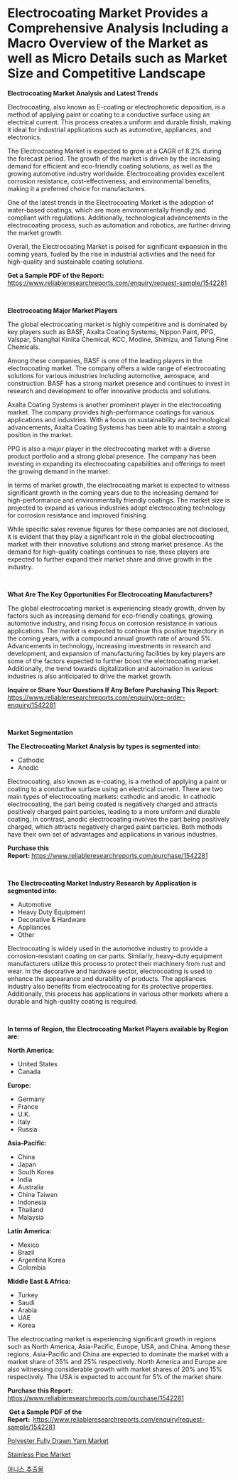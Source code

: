 <p><h1>Electrocoating Market Provides a Comprehensive Analysis Including a Macro Overview of the Market as well as Micro Details such as Market Size and Competitive Landscape</h1></p><p><strong>Electrocoating Market Analysis and Latest Trends</strong></p>
<p><p>Electrocoating, also known as E-coating or electrophoretic deposition, is a method of applying paint or coating to a conductive surface using an electrical current. This process creates a uniform and durable finish, making it ideal for industrial applications such as automotive, appliances, and electronics.</p><p>The Electrocoating Market is expected to grow at a CAGR of 8.2% during the forecast period. The growth of the market is driven by the increasing demand for efficient and eco-friendly coating solutions, as well as the growing automotive industry worldwide. Electrocoating provides excellent corrosion resistance, cost-effectiveness, and environmental benefits, making it a preferred choice for manufacturers.</p><p>One of the latest trends in the Electrocoating Market is the adoption of water-based coatings, which are more environmentally friendly and compliant with regulations. Additionally, technological advancements in the electrocoating process, such as automation and robotics, are further driving the market growth.</p><p>Overall, the Electrocoating Market is poised for significant expansion in the coming years, fueled by the rise in industrial activities and the need for high-quality and sustainable coating solutions.</p></p>
<p><strong>Get a Sample PDF of the Report:&nbsp;</strong> <a href="https://www.reliableresearchreports.com/enquiry/request-sample/1542281">https://www.reliableresearchreports.com/enquiry/request-sample/1542281</a></p>
<p>&nbsp;</p>
<p><strong>Electrocoating Major Market Players</strong></p>
<p><p>The global electrocoating market is highly competitive and is dominated by key players such as BASF, Axalta Coating Systems, Nippon Paint, PPG, Valspar, Shanghai Kinlita Chemical, KCC, Modine, Shimizu, and Tatung Fine Chemicals.</p><p>Among these companies, BASF is one of the leading players in the electrocoating market. The company offers a wide range of electrocoating solutions for various industries including automotive, aerospace, and construction. BASF has a strong market presence and continues to invest in research and development to offer innovative products and solutions.</p><p>Axalta Coating Systems is another prominent player in the electrocoating market. The company provides high-performance coatings for various applications and industries. With a focus on sustainability and technological advancements, Axalta Coating Systems has been able to maintain a strong position in the market.</p><p>PPG is also a major player in the electrocoating market with a diverse product portfolio and a strong global presence. The company has been investing in expanding its electrocoating capabilities and offerings to meet the growing demand in the market.</p><p>In terms of market growth, the electrocoating market is expected to witness significant growth in the coming years due to the increasing demand for high-performance and environmentally friendly coatings. The market size is projected to expand as various industries adopt electrocoating technology for corrosion resistance and improved finishing.</p><p>While specific sales revenue figures for these companies are not disclosed, it is evident that they play a significant role in the global electrocoating market with their innovative solutions and strong market presence. As the demand for high-quality coatings continues to rise, these players are expected to further expand their market share and drive growth in the industry.</p></p>
<p>&nbsp;</p>
<p><strong>What Are The Key Opportunities For Electrocoating Manufacturers?</strong></p>
<p><p>The global electrocoating market is experiencing steady growth, driven by factors such as increasing demand for eco-friendly coatings, growing automotive industry, and rising focus on corrosion resistance in various applications. The market is expected to continue this positive trajectory in the coming years, with a compound annual growth rate of around 5%. Advancements in technology, increasing investments in research and development, and expansion of manufacturing facilities by key players are some of the factors expected to further boost the electrocoating market. Additionally, the trend towards digitalization and automation in various industries is also anticipated to drive the market growth.</p></p>
<p><strong>Inquire or Share Your Questions If Any Before Purchasing This Report:</strong> <a href="https://www.reliableresearchreports.com/enquiry/pre-order-enquiry/1542281">https://www.reliableresearchreports.com/enquiry/pre-order-enquiry/1542281</a></p>
<p>&nbsp;</p>
<p><strong>Market Segmentation</strong></p>
<p><strong>The Electrocoating Market Analysis by types is segmented into:</strong></p>
<p><ul><li>Cathodic</li><li>Anodic</li></ul></p>
<p><p>Electrocoating, also known as e-coating, is a method of applying a paint or coating to a conductive surface using an electrical current. There are two main types of electrocoating markets: cathodic and anodic. In cathodic electrocoating, the part being coated is negatively charged and attracts positively charged paint particles, leading to a more uniform and durable coating. In contrast, anodic electrocoating involves the part being positively charged, which attracts negatively charged paint particles. Both methods have their own set of advantages and applications in various industries.</p></p>
<p><strong>Purchase this Report:&nbsp;</strong><a href="https://www.reliableresearchreports.com/purchase/1542281">https://www.reliableresearchreports.com/purchase/1542281</a></p>
<p>&nbsp;</p>
<p><strong>The Electrocoating Market Industry Research by Application is segmented into:</strong></p>
<p><ul><li>Automotive</li><li>Heavy Duty Equipment</li><li>Decorative & Hardware</li><li>Appliances</li><li>Other</li></ul></p>
<p><p>Electrocoating is widely used in the automotive industry to provide a corrosion-resistant coating on car parts. Similarly, heavy-duty equipment manufacturers utilize this process to protect their machinery from rust and wear. In the decorative and hardware sector, electrocoating is used to enhance the appearance and durability of products. The appliances industry also benefits from electrocoating for its protective properties. Additionally, this process has applications in various other markets where a durable and high-quality coating is required.</p></p>
<p>&nbsp;</p>
<p><strong>In terms of Region, the Electrocoating Market Players available by Region are:</strong></p>
<p>
    <p> <strong> North America: </strong>
        <ul>
            <li>United States</li>
            <li>Canada</li>
        </ul>
        </p> 
    <p> <strong> Europe: </strong>
        <ul>
            <li>Germany</li>
            <li>France</li>
            <li>U.K.</li>
            <li>Italy</li>
            <li>Russia</li>
        </ul>
        </p> 
    <p> <strong> Asia-Pacific: </strong>
        <ul>
            <li>China</li>
            <li>Japan</li>
            <li>South Korea</li>
            <li>India</li>
            <li>Australia</li>
            <li>China Taiwan</li>
            <li>Indonesia</li>
            <li>Thailand</li>
            <li>Malaysia</li>
        </ul>
        </p> 
    <p> <strong> Latin America: </strong>
        <ul>
            <li>Mexico</li>
            <li>Brazil</li>
            <li>Argentina Korea</li>
            <li>Colombia</li>
        </ul>
        </p> 
    <p> <strong> Middle East & Africa: </strong>
        <ul>
            <li>Turkey</li>
            <li>Saudi</li>
            <li>Arabia</li>
            <li>UAE</li>
            <li>Korea</li>
        </ul>
    </p>
    </p>
<p><p>The electrocoating market is experiencing significant growth in regions such as North America, Asia-Pacific, Europe, USA, and China. Among these regions, Asia-Pacific and China are expected to dominate the market with a market share of 35% and 25% respectively. North America and Europe are also witnessing considerable growth with market shares of 20% and 15% respectively. The USA is expected to account for 5% of the market share.</p></p>
<p><strong>Purchase this Report: </strong><a href="https://www.reliableresearchreports.com/purchase/1542281">https://www.reliableresearchreports.com/purchase/1542281</a></p>
<p>&nbsp;<strong>Get a Sample PDF of the Report:&nbsp;&nbsp;</strong><a href="https://www.reliableresearchreports.com/enquiry/request-sample/1542281">https://www.reliableresearchreports.com/enquiry/request-sample/1542281</a></p>
<p><strong></strong></p>
<p><p><a href="https://github.com/redneck06/Market-Research-Report-List-2/blob/main/polyester-fully-drawn-yarn-market.md">Polyester Fully Drawn Yarn Market</a></p><p><a href="https://github.com/peachesmcdowel1/Market-Research-Report-List-1/blob/main/stainless-pipe-market.md">Stainless Pipe Market</a></p><p><a href="https://medium.com/@mujgankortalih/%EC%95%88%ED%8B%B0%EC%94%A8%EB%93%9C-%EC%B6%94%EC%B6%9C%EB%AC%BC-%EC%8B%9C%EC%9E%A5-%EA%B7%9C%EB%AA%A8-%EC%8B%9C%EC%9E%A5-%EC%A0%84%EB%A7%9D-%EB%B0%8F-%EC%8B%9C%EC%9E%A5-%EC%98%88%EC%B8%A1-2024%EB%85%84%EB%B6%80%ED%84%B0-2031%EB%85%84%EA%B9%8C%EC%A7%80-d59cab9ab4b3">아니스 추출물</a></p></p>